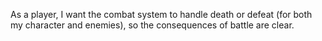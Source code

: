 As a player, I want the combat system to handle death or defeat (for both my character and enemies), so the consequences of battle are clear.
